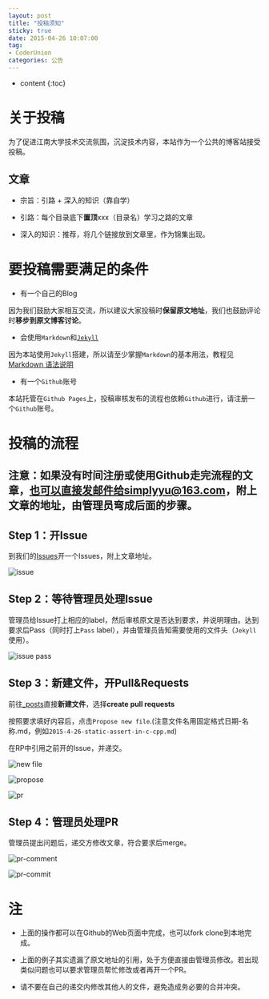 ```yaml
---
layout: post
title: "投稿须知"
sticky: true
date: 2015-04-26 10:07:00
tag: 
- CoderUnion
categories: 公告
---
```


* content
{:toc}

# 关于投稿

为了促进江南大学技术交流氛围，沉淀技术内容，本站作为一个公共的博客站接受投稿。

## 文章

- 宗旨：引路 + 深入的知识（靠自学）

- 引路：每个目录底下**置顶**xxx（目录名）学习之路的文章

- 深入的知识：推荐，将几个链接放到文章里，作为锦集出现。

# 要投稿需要满足的条件

- 有一个自己的Blog

因为我们鼓励大家相互交流，所以建议大家投稿时**保留原文地址**，我们也鼓励评论时**移步到原文博客讨论**。

- 会使用`Markdown`和[`Jekyll`](http://jekyllcn.com/)

因为本站使用`Jekyll`搭建，所以请至少掌握`Markdown`的基本用法，教程见[Markdown 语法说明](http://wowubuntu.com/markdown/)

- 有一个`Github`账号

本站托管在`Github Pages`上，投稿审核发布的流程也依赖`Github`进行，请注册一个`Github`账号。

# 投稿的流程

## 注意：如果没有时间注册或使用Github走完流程的文章，也可以直接发邮件给simplyyu@163.com，附上文章的地址，由管理员弯成后面的步骤。

## Step 1：开Issue

到我们的[Issues](https://github.com/CoderUnion/coderunion.github.io/issues)开一个Issues，附上文章地址。

![issue](http://i2.tietuku.com/6b0aab5c42d39941.png)

## Step 2：等待管理员处理Issue

管理员给Issue打上相应的label，然后审核原文是否达到要求，并说明理由。达到要求后Pass（同时打上`Pass` label），并由管理员告知需要使用的文件头（`Jekyll`使用）。

![issue pass](http://i1.tietuku.com/dd1d9acb09360773.png)

## Step 3：新建文件，开Pull&Requests

前往[_posts](https://github.com/CoderUnion/coderunion.github.io/tree/master/_posts)直接**新建文件**，选择**create pull requests**

按照要求填好内容后，点击`Propose new file`.(注意文件名用固定格式日期-名称.md，例如`2015-4-26-static-assert-in-c-cpp.md`)

在RP中引用之前开的Issue，并递交。

![new file](http://i2.tietuku.com/34018e60d98e8d39.png)

![propose](http://i2.tietuku.com/8312a4d67f7a0e2c.png)

![pr](http://i2.tietuku.com/2f7020257bcd8c37.png)

## Step 4：管理员处理PR

管理员提出问题后，递交方修改文章，符合要求后merge。

![pr-comment](http://i2.tietuku.com/316c2acdadb4633f.png)

![pr-commit](http://i2.tietuku.com/c5f2e1a42e8f1e24.png)

# 注

- 上面的操作都可以在Github的Web页面中完成，也可以fork clone到本地完成。

- 上面的例子其实遗漏了原文地址的引用，处于方便直接由管理员修改。若出现类似问题也可以要求管理员帮忙修改或者再开一个PR。

- 请不要在自己的递交内修改其他人的文件，避免造成务必要的合并冲突。
